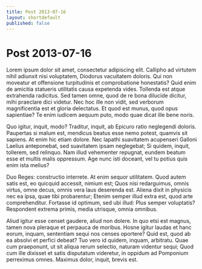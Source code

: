 ```yaml
---
title: Post 2013-07-16
layout: shortdefault
published: false
---
```


# Post 2013-07-16

Lorem ipsum dolor sit amet, consectetur adipiscing elit. Callipho ad virtutem nihil adiunxit nisi voluptatem, Diodorus vacuitatem doloris. Qui non moveatur et offensione turpitudinis et comprobatione honestatis? Quid enim de amicitia statueris utilitatis causa expetenda vides. Tollenda est atque extrahenda radicitus. Sed tamen omne, quod de re bona dilucide dicitur, mihi praeclare dici videtur. Nec hoc ille non vidit, sed verborum magnificentia est et gloria delectatus. Et quod est munus, quod opus sapientiae? Te enim iudicem aequum puto, modo quae dicat ille bene noris. 

Quo igitur, inquit, modo? Traditur, inquit, ab Epicuro ratio neglegendi doloris. Paupertas si malum est, mendicus beatus esse nemo potest, quamvis sit sapiens. At enim hic etiam dolore. Nec lapathi suavitatem acupenseri Galloni Laelius anteponebat, sed suavitatem ipsam neglegebat; Si quidem, inquit, tollerem, sed relinquo. Nam illud vehementer repugnat, eundem beatum esse et multis malis oppressum. Age nunc isti doceant, vel tu potius quis enim ista melius? 

Duo Reges: constructio interrete. At enim sequor utilitatem. Quod autem satis est, eo quicquid accessit, nimium est; Quos nisi redarguimus, omnis virtus, omne decus, omnis vera laus deserenda est. Aliena dixit in physicis nec ea ipsa, quae tibi probarentur; Etenim semper illud extra est, quod arte comprehenditur. Fortasse id optimum, sed ubi illud: Plus semper voluptatis? Respondent extrema primis, media utrisque, omnia omnibus. 

Aliud igitur esse censet gaudere, aliud non dolere. In quo etsi est magnus, tamen nova pleraque et perpauca de moribus. Hosne igitur laudas et hanc eorum, inquam, sententiam sequi nos censes oportere? Quid est, quod ab ea absolvi et perfici debeat? Tuo vero id quidem, inquam, arbitratu. Quae cum praeponunt, ut sit aliqua rerum selectio, naturam videntur sequi; Quod cum ille dixisset et satis disputatum videretur, in oppidum ad Pomponium perreximus omnes. Maximus dolor, inquit, brevis est. 

